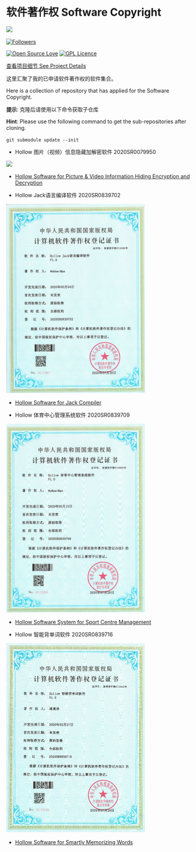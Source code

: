# 软件著作权 Software Copyright

![](https://hollowman6.github.io/img/mark.png)


[![Followers](https://img.shields.io/github/followers/HollowMan6?style=social)](https://github.com/HollowMan6?tab=followers)

[![Open Source Love](https://img.shields.io/badge/-%E2%9D%A4%20Open%20Source-Green?style=flat-square&logo=Github&logoColor=white&link=https://hollowman6.github.io/fund.html)](https://hollowman6.github.io/fund.html)
[![GPL Licence](https://img.shields.io/badge/license-GPL-blue)](https://opensource.org/licenses/GPL-3.0/)

[查看项目细节 See Project Details](https://github.com/users/HollowMan6/projects/5)

这里汇聚了我的已申请软件著作权的软件集合。

Here is a collection of repository that has applied for the Software Copyright.

**提示**: 克隆后请使用以下命令获取子仓库

**Hint**: Please use the following command to get the sub-repositories after cloning.

`git submodule update --init`

* Hollow 图片（视频）信息隐藏加解密软件 2020SR0079950

<img src="Hollow%20Software%20for%20Picture%20Video%20Information%20Hiding%20Encryption%20and%20Decryption/Certificate%202020SR0079950.jpg" width="370"/>

  * [Hollow Software for Picture & Video Information Hiding Encryption and Decryption](https://github.com/HollowMan6/Hollow-Software-for-Picture-Video-Information-Hiding-Encryption-and-Decryption)

* Hollow Jack语言编译软件 2020SR0839702

<img src="Hollow%20Software%20for%20Jack%20Compiler/Certificate%202020SR0839702.jpg" width="370"/>

  * [Hollow Software for Jack Compiler](Hollow%20Software%20for%20Jack%20Compiler)

* Hollow 体育中心管理系统软件 2020SR0839709

<img src="Hollow%20Software%20System%20for%20Sport%20Centre%20Management/Certificate%202020SR0839709.jpg" width="370"/>

  * [Hollow Software System for Sport Centre Management](Hollow%20Software%20System%20for%20Sport%20Centre%20Management)

* Hollow 智能背单词软件 2020SR0839716

<img src="Hollow%20Software%20for%20Smartly%20Memorizing%20Words/Certificate%202020SR0839716.jpg" width="370"/>

  * [Hollow Software for Smartly Memorizing Words](Hollow%20Software%20for%20Smartly%20Memorizing%20Words)
